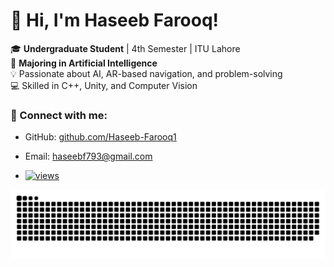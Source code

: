 # 👋 Hi, I'm Haseeb Farooq!

🎓 **Undergraduate Student** | 4th Semester | ITU Lahore  
🤖 **Majoring in Artificial Intelligence**  
💡 Passionate about AI, AR-based navigation, and problem-solving  
💻 Skilled in C++, Unity, and Computer Vision  

### 🔗 Connect with me:
- GitHub: [github.com/Haseeb-Farooq1](https://github.com/Haseeb-Farooq1)
- Email: haseebf793@gmail.com

- <a href="https://github.com/harismuneer"><img alt="views" title="Github views" src="https://komarev.com/ghpvc/?username=harismuneer&style=flat-square" width="125"/></a>

  <!-- Snake Animation -->
<div align="center">
  <picture>
  <source media="(prefers-color-scheme: dark)" srcset="https://raw.githubusercontent.com/roshaanmehar/roshaanmehar/output/github-snake-dark.svg" />
  <source media="(prefers-color-scheme: light)" srcset="https://raw.githubusercontent.com/roshaanmehar/roshaanmehar/output/github-snake.svg" />
  <img alt="github-snake" src="https://raw.githubusercontent.com/roshaanmehar/roshaanmehar/output/github-snake.svg" />
</picture>
</div>
